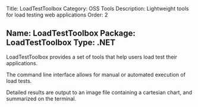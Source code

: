Title: LoadTestToolbox
Category: OSS Tools
Description: Lightweight tools for load testing web applications
Order: 2

Name: LoadTestToolbox
Package: LoadTestToolbox
Type: .NET
---

LoadTestToolbox provides a set of tools that help users load test their applications.

The command line interface allows for manual or automated execution of load tests.

Detailed results are output to an image file containing a cartesian chart, and summarized on the terminal.